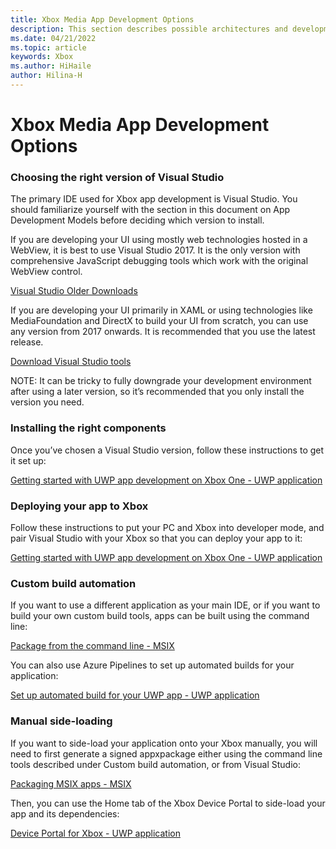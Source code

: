 ```yaml
---
title: Xbox Media App Development Options
description: This section describes possible architectures and development environments for building Xbox media applications
ms.date: 04/21/2022
ms.topic: article
keywords: Xbox
ms.author: HiHaile
author: Hilina-H
---
```

# Xbox Media App Development Options 

### Choosing the right version of Visual Studio 

The primary IDE used for Xbox app development is Visual Studio. You should familiarize yourself with the section in this document on App Development Models before deciding which version to install. 

If you are developing your UI using mostly web technologies hosted in a WebView, it is best to use Visual Studio 2017. It is the only version with comprehensive JavaScript debugging tools which work with the original WebView control. 

[Visual Studio Older Downloads](https://visualstudio.microsoft.com/vs/older-downloads/)

If you are developing your UI primarily in XAML or using technologies like MediaFoundation and DirectX to build your UI from scratch, you can use any version from 2017 onwards. It is recommended that you use the latest release. 

[Download Visual Studio tools](https://visualstudio.microsoft.com/downloads/) 

NOTE: It can be tricky to fully downgrade your development environment after using a later version, so it’s recommended that you only install the version you need. 

### Installing the right components 

Once you’ve chosen a Visual Studio version, follow these instructions to get it set up: 

[Getting started with UWP app development on Xbox One - UWP application](/windows/uwp/xbox-apps/getting-started)

### Deploying your app to Xbox 

Follow these instructions to put your PC and Xbox into developer mode, and pair Visual Studio with your Xbox so that you can deploy your app to it: 

[Getting started with UWP app development on Xbox One - UWP application](/windows/uwp/xbox-apps/getting-started)

### Custom build automation 

If you want to use a different application as your main IDE, or if you want to build your own custom build tools, apps can be built using the command line: 

[Package from the command line - MSIX](/windows/msix/package/manual-packaging-root)

You can also use Azure Pipelines to set up automated builds for your application: 

[Set up automated build for your UWP app - UWP application](/windows/uwp/packaging/auto-build-package-uwp-apps)

### Manual side-loading 

If you want to side-load your application onto your Xbox manually, you will need to first generate a signed appxpackage either using the command line tools described under Custom build automation, or from Visual Studio: 

[Packaging MSIX apps - MSIX](/windows/msix/package/packaging-uwp-apps)

Then, you can use the Home tab of the Xbox Device Portal to side-load your app and its dependencies: 

[Device Portal for Xbox - UWP application](/windows/uwp/xbox-apps/device-portal-xbox)

